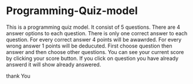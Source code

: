# Programming-Quiz-model

This is a programming quiz model.
It consist of 5 questions.
There are 4 answer options to each question.
There is only one correct answer to each question.
For every correct answer 4 points will be awawrded.
For every wrong answer 1 points will be deducuted.
First choose question then answer and then choose other questions.
You can see your current score by clicking your score button.
If you click on question you have already answerd it will show already answered.


thank You
